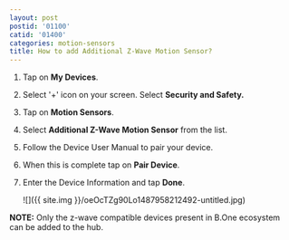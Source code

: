 ```yaml
---
layout: post
postid: '01100'
catid: '01400'
categories: motion-sensors
title: How to add Additional Z-Wave Motion Sensor?
---
```


1. Tap on **My Devices**.

2. Select '+' icon on your screen. Select **Security and Safety.**

3. Tap on  **Motion Sensors**.

4. Select **Additional Z-Wave Motion Sensor** from the list.

5. Follow the Device User Manual to pair your device.

6. When this is complete tap on **Pair Device**.

7. Enter the Device Information and tap **Done**.

    ![]({{ site.img }}/oeOcTZg90Lo1487958212492-untitled.jpg)

**NOTE:** Only the z-wave compatible devices present in B.One ecosystem can be added to the hub.